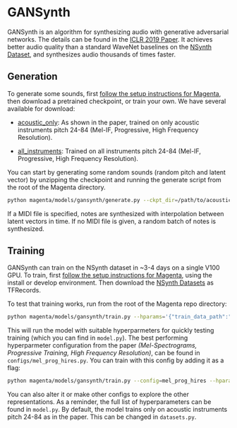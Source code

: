 # GANSynth

GANSynth is an algorithm for synthesizing audio with generative adversarial networks.
The details can be found in the [ICLR 2019 Paper](https://openreview.net/forum?id=H1xQVn09FX). It achieves better audio quality than a standard WaveNet baselines on the [NSynth Dataset](https://magenta.tensorflow.org/datasets/nsynth), and synthesizes audio thousands of times faster.

## Generation

To generate some sounds, first [follow the setup instructions for Magenta](https://github.com/tensorflow/magenta/blob/master/README.md), then download a pretrained checkpoint, or train your own. We have several available for download:

* [acoustic_only](https://storage.googleapis.com/magentadata/models/gansynth/acoustic_only.zip): As shown in the paper, trained on only acoustic instruments pitch 24-84 (Mel-IF, Progressive, High Frequency Resolution).

* [all_instruments](https://storage.googleapis.com/magentadata/models/gansynth/all_instruments.zip): Trained on all instruments pitch 24-84 (Mel-IF, Progressive, High Frequency Resolution).

You can start by generating some random sounds (random pitch and latent vector) by unzipping the checkpoint and running the generate script from the root of the Magenta directory.

```bash
python magenta/models/gansynth/generate.py --ckpt_dir=/path/to/acoustic_only --output_dir=/path/to/output/dir --midi_file=/path/to/file.mid
```

If a MIDI file is specified, notes are synthesized with interpolation between latent vectors in time. If no MIDI file is given, a random batch of notes is synthesized.

## Training

GANSynth can train on the NSynth dataset in ~3-4 days on a single V100 GPU. To train, first [follow the setup instructions for Magenta](https://github.com/tensorflow/magenta/blob/master/README.md), using the install or develop environment. Then download the [NSynth Datasets](https://magenta.tensorflow.org/datasets/nsynth) as TFRecords.

To test that training works, run from the root of the Magenta repo directory:

```bash
python magenta/models/gansynth/train.py --hparams='{"train_data_path":"/path/to/nsynth-train.tfrecord", "train_root_dir":"/tmp/gansynth/train"}'
```

This will run the model with suitable hyperparmeters for quickly testing training (which you can find in `model.py`). The best performing hyperparmeter configuration from the paper _(Mel-Spectrograms, Progressive Training, High Frequency Resolution)_, can be found in `configs/mel_prog_hires.py`. You can train with this config by adding it as a flag:

```bash
python magenta/models/gansynth/train.py --config=mel_prog_hires --hparams='{"train_data_path":"/path/to/nsynth-train.tfrecord", "train_root_dir":"/tmp/gansynth/train"}'
```

You can also alter it or make other configs to explore the other representations. As a reminder, the full list of hyperparameters can be found in `model.py`. By default, the model trains only on acoustic instruments pitch 24-84 as in the paper. This can be changed in `datasets.py`.
